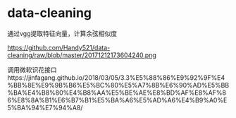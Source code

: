 # data-cleaning
通过vgg提取特征向量，计算余弦相似度

https://github.com/Handy521/data-cleaning/raw/blob/master/20171212173604240.png

      

调用微软识花接口https://jinfagang.github.io/2018/03/05/3.3%E5%88%86%E9%92%9F%E4%BB%8E%E9%9B%B6%E5%BC%80%E5%A7%8B%E6%90%AD%E5%BB%BA%E4%B8%80%E4%B8%AA%E5%BE%AE%E8%BD%AF%E8%AF%86%E8%8A%B1%E6%B7%B1%E5%BA%A6%E5%AD%A6%E4%B9%A0%E5%BA%94%E7%94%A8/
